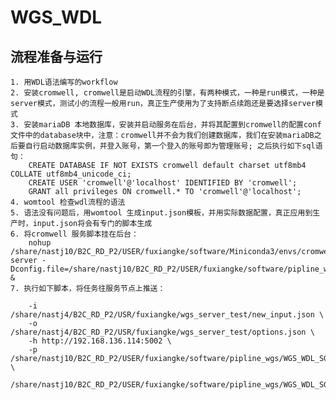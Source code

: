 # WGS_WDL

## 流程准备与运行
    1. 用WDL语法编写的workflow
    2. 安装cromwell, cromwell是启动WDL流程的引擎，有两种模式，一种是run模式，一种是server模式，测试小的流程一般用run，真正生产使用为了支持断点续跑还是要选择server模式
    3. 安装mariaDB 本地数据库，安装并启动服务在后台，并将其配置到cromwell的配置conf文件中的database块中，注意：cromwell并不会为我们创建数据库，我们在安装mariaDB之后要自行启动数据库实例，并登入账号，第一个登入的账号即为管理账号; 之后执行如下sql语句：
        CREATE DATABASE IF NOT EXISTS cromwell default charset utf8mb4 COLLATE utf8mb4_unicode_ci;
        CREATE USER 'cromwell'@'localhost' IDENTIFIED BY 'cromwell';
        GRANT all privileges ON cromwell.* TO 'cromwell'@'localhost';
    4. womtool 检查wdl流程的语法
    5. 语法没有问题后，用womtool 生成input.json模板，并用实际数据配置，真正应用到生产时，input.json将会有专门的脚本生成
    6. 将cromwell 服务脚本挂在后台： 
        nohup /share/nastj10/B2C_RD_P2/USER/fuxiangke/software/Miniconda3/envs/cromwell/bin/cromwell server -Dconfig.file=/share/nastj10/B2C_RD_P2/USER/fuxiangke/software/pipline_wgs/WGS_WDL_SGE/SGE_SERVER.conf &
    7. 执行如下脚本，将任务往服务节点上推送：
```/share/nastj10/B2C_RD_P2/USER/fuxiangke/software/Miniconda3/envs/cromwell/bin/cromwell submit \
    -i /share/nastj4/B2C_RD_P2/USR/fuxiangke/wgs_server_test/new_input.json \
    -o /share/nastj4/B2C_RD_P2/USR/fuxiangke/wgs_server_test/options.json \
    -h http://192.168.136.114:5002 \
    -p /share/nastj10/B2C_RD_P2/USER/fuxiangke/software/pipline_wgs/WGS_WDL_SGE/wgs_tasks.zip \
    /share/nastj10/B2C_RD_P2/USER/fuxiangke/software/pipline_wgs/WGS_WDL_SGE/wgs_workflow.wdl
```
